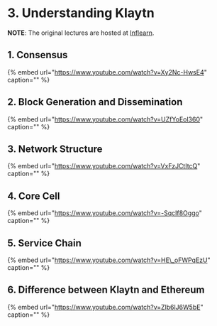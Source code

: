 # 3. Understanding Klaytn

**NOTE**: The original lectures are hosted at [Inflearn](https://www.inflearn.com/course/%ED%81%B4%EB%A0%88%EC%9D%B4%ED%8A%BC).

## 1. Consensus

{% embed url="https://www.youtube.com/watch?v=Xy2Nc-HwsE4" caption="" %}

## 2. Block Generation and Dissemination

{% embed url="https://www.youtube.com/watch?v=UZfYoEol360" caption="" %}

## 3. Network Structure

{% embed url="https://www.youtube.com/watch?v=VxFzJCtItcQ" caption="" %}

## 4. Core Cell

{% embed url="https://www.youtube.com/watch?v=-SqcIf8Oggo" caption="" %}

## 5. Service Chain

{% embed url="https://www.youtube.com/watch?v=HE\_oFWPqEzU" caption="" %}

## 6. Difference between Klaytn and Ethereum

{% embed url="https://www.youtube.com/watch?v=Zlb6lJ6W5bE" caption="" %}

